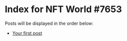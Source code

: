 # Index for NFT World #7653
Posts will be displayed in the order below:

- [Your first post](./001-first.md)

